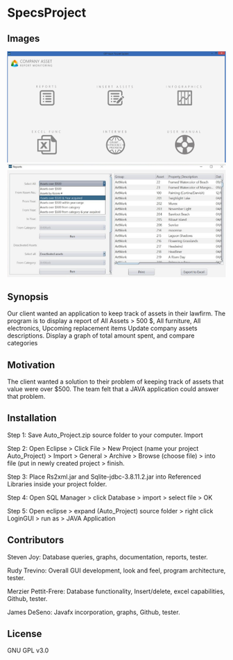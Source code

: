 # SpecsProject

## Images
![Alt text](https://github.com/rtrevino821/SpecsProject/blob/master/SpecsProject/specsProjectPic2.PNG?raw=true "Picture1")
![Alt text](https://github.com/rtrevino821/SpecsProject/blob/master/SpecsProject/specsProjectPic1.PNG?raw=true "Picture2")

## Synopsis

Our client wanted an application to keep track of assets in their lawfirm. 
The program is to display a report of All Assets > 500 $, All furniture, All electronics, Upcoming replacement items
Update company assets  descriptions.
Display a graph of total amount spent, and compare categories

## Motivation

The client wanted a solution to their problem of keeping track of assets that value were over $500. The team felt that a JAVA application could answer that problem. 
## Installation

Step 1:
Save Auto_Project.zip source folder to your computer.
Import 

Step 2:
Open Eclipse > Click File > New Project (name your project Auto_Project) > Import > General > Archive > Browse (choose file) > into file (put in newly created project > finish. 

Step 3:
Place Rs2xml.jar and Sqlite-jdbc-3.8.11.2.jar into Referenced Libraries inside your project folder.

Step 4:
Open SQL Manager > click Database > import > select file  > OK 

Step 5:
Open eclipse > expand (Auto_Project) source folder > right click LoginGUI > run as > JAVA Application

## Contributors

Steven Joy: Database queries, graphs, documentation, reports, tester. 

Rudy Trevino: Overall GUI development, look and feel, program architecture, tester. 

Merzier Pettit-Frere: Database functionality, Insert/delete, excel capabilities, Github, tester.

James DeSeno: Javafx incorporation, graphs, Github, tester.  





## License
GNU GPL v3.0

